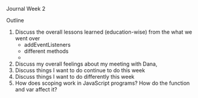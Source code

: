Journal Week 2 

 Outline
 
  1. Discuss the overall lessons learned (education-wise) from the what we went over
       - addEventListeners 
       - different methods
       - 
  2. Discuss my overall feelings about my meeting with Dana, 
  3. Discuss things I want to do continue to do this week
  4. Discuss things I want to do differently this week
  5. How does scoping work in JavaScript programs? How do the function and var affect it?
